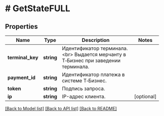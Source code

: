 # # GetStateFULL

## Properties

Name | Type | Description | Notes
------------ | ------------- | ------------- | -------------
**terminal_key** | **string** | Идентификатор терминала. &lt;br&gt; Выдается мерчанту в Т‑Бизнес при заведении терминала. |
**payment_id** | **string** | Идентификатор платежа в системе Т‑Бизнес. |
**token** | **string** | Подпись запроса. |
**ip** | **string** | IP-адрес клиента. | [optional]

[[Back to Model list]](../../README.md#models) [[Back to API list]](../../README.md#endpoints) [[Back to README]](../../README.md)
